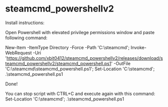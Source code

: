# steamcmd_powershellv2


Install instructions:

Open Powershell with elevated privilege permissions window and paste following command:

New-Item -ItemType Directory -Force -Path 'C:\steamcmd'; Invoke-WebRequest -Uri 'https://github.com/xbit0412/steamcmd_powershellv2/releases/download/steamcmd_powershellv2/steamcmd_powershell.ps1' -OutFile 'C:\steamcmd\steamcmd_powershell.ps1'; Set-Location 'C:\steamcmd'; .\steamcmd_powershell.ps1

Done! 

You can stop script with CTRL+C and execute again with this command: Set-Location 'C:\steamcmd'; .\steamcmd_powershell.ps1
